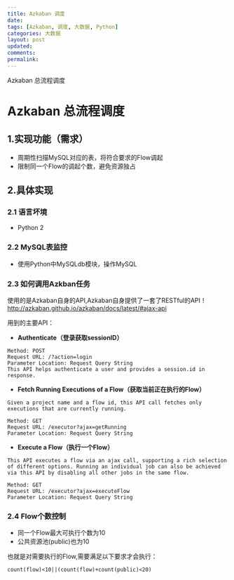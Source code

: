```yaml
---
title: Azkaban 调度
date: 
tags: [Azkaban, 调度, 大数据, Python]
categories: 大数据
layout: post
updated: 
comments: 
permalink: 
---
```


Azkaban 总流程调度

<!--more-->

# Azkaban 总流程调度
## 1.实现功能（需求）

- 周期性扫描MySQL对应的表，将符合要求的Flow调起
- 限制同一个Flow的调起个数，避免资源独占

## 2.具体实现
### 2.1 语言坏境

- Python 2 

### 2.2 MySQL表监控

- 使用Python中MySQLdb模块，操作MySQL

### 2.3 如何调用Azkban任务
使用的是Azkaban自身的API,Azkaban自身提供了一套了RESTful的API！http://azkaban.github.io/azkaban/docs/latest/#ajax-api

用到的主要API：

- **Authenticate（登录获取sessionID）**

```
Method: POST
Request URL: /?action=login
Parameter Location: Request Query String
This API helps authenticate a user and provides a session.id in response.
```

- **Fetch Running Executions of a Flow（获取当前正在执行的Flow）**

```
Given a project name and a flow id, this API call fetches only executions that are currently running.

Method: GET
Request URL: /executor?ajax=getRunning
Parameter Location: Request Query String
```

- **Execute a Flow（执行一个Flow）**

```
This API executes a flow via an ajax call, supporting a rich selection of different options. Running an individual job can also be achieved via this API by disabling all other jobs in the same flow.

Method: GET
Request URL: /executor?ajax=executeFlow
Parameter Location: Request Query String
```

### 2.4 Flow个数控制

- 同一个Flow最大可执行个数为10
- 公共资源池(public)也为10

也就是对需要执行的Flow,需要满足以下要求才会执行：
```
count(flow)<10||(count(flow)+count(public)<20)
```
